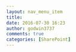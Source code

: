 ```yaml
---
layout: nav_menu_item
title: 
date: 2016-07-30 16:23
author: godwin3737
comments: true
categories: [SharePoint]
---
```

 
